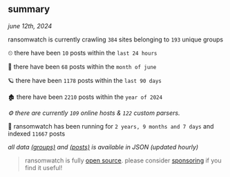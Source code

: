 
## summary
_june 12th, 2024_

ransomwatch is currently crawling `384` sites belonging to `193` unique groups

⏲ there have been `10` posts within the `last 24 hours`

🦈 there have been `68` posts within the `month of june`

🪐 there have been `1178` posts within the `last 90 days`

🏚 there have been `2210` posts within the `year of 2024`

_⚙️ there are currently `109` online hosts & `122` custom parsers._

🦕 ransomwatch has been running for `2 years, 9 months and 7 days` and indexed `11667` posts

_all data  [(groups)](http://ransomwhat.telemetry.ltd/groups) and [(posts)](http://ransomwhat.telemetry.ltd/posts) is available in JSON (updated hourly)_

> ransomwatch is fully [open source](https://github.com/joshhighet/ransomwatch#ransomwatch--). please consider [sponsoring](https://github.com/sponsors/joshhighet) if you find it useful!
